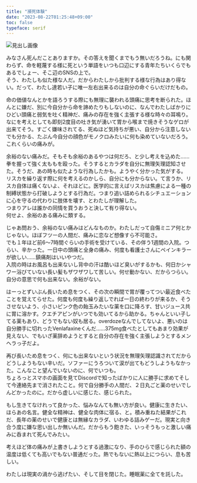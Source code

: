 ```yaml
---
title: "瀕死体験"
date: "2023-08-22T01:25:48+09:00"
toc: false
typeface: serif
---
```

![見出し画像](https://assets.st-note.com/production/uploads/images/113973830/rectangle_large_type_2_73868b033cdc774d5baccb9cdfc3393f.png?width=1200)

みなさん死んだことありますか。その答えを聞くまでもう無いだろうね。にも関わらず、命を軽蔑する様に死という単語をいつも口辺にする青年たちいくらでもあるでしょー、そこ辺のSNSの上で。  
そう、わたしも似た様な人だ。だからわたしから批判する様な行為はあり得ない。だって、わたし達若い子に唯一左右出来るのは自分の命ぐらいだけだもの。

命の価値なんとかを語ろうする際にも無理に襲われる頭痛に思考を断られた。ほんとに嫌だ、別に今自分から命を諦めたりもしないのに、なんでわたしばかりにひどい頭痛と弱気を吐く精神だ、痛みの存在を強く主張する様な時々の耳鳴り。なにを考えとしても即刻2度目の吐き気が湧いて胃から喉まで焼きそうなゲロが出来てそう。すごく嫌味されてる、死ぬほど気持ちが悪い、自分から注意しないでも分かる、たぶん今自分の顔色がモノクロみたいに何も染めていないだろう。これくらいの痛みが。

余裕のない痛みだ。そもそも余裕のあるやつは何だろ、と少し考えを込めた……拳を握って強く太ももを殴った。そうするとカラダを自分に無理矢理認知させた。そうだ、あの時も似たような行為したかも。ようやく分かった気がする。  
リスカを繰り返す際に何を考えるのかしら、自分にも分からない。て言うか、リスカ自体は痛くないよ、それほどに。医学的に言えばリスカは焦慮による一種の制縛状態から打破しようとする行為だ。つまり追い詰められるシチュエーションに心を守るの代わりに肢体を壊す、とわたしが理解した。  
つまりアレは誰かの同情を買うおうと決して有り得ない。  
何せよ、余裕のある痛みに類する。

じゃあ問おう、余裕のない痛みはどんなものか。わたしだって自傷ミニア何とかじゃない。ほぼフツーの人間だ、痛みに恋など想像すら不可能さ。  
でも１年ほど前6〜7時間ぐらいの手術を受けている、その伴う1週間の入院。つらい、辛かった。一日中の頭痛と全身の痛み、何度も看護士さんにペインキラーが欲しい……鎮痛剤はいいやつだ。  
入院の時はお風呂も出来ないし背中の汗は酷いほど臭いがするかも、何日かシャワー浴びていない長い髪もザワザワして苦しい。何せ動かない、だからつらい。自分の意思で何も出来ない。余裕がない。

はーっとずいぶん長いため息をつく、その次の瞬間で胃が覆ってつい最近食べたことを覚えてらせた。何度も何度も繰り返しでれば一日の終わりが来るか、そうさせないよう、小さいピンク色の飴玉みたいな薬を口に降ろす、甘いジュース共に胃に溶かす。クエチアピンがいつでも効いてるから助かる。ちゃんといい子してる薬もあり、どうでもない奴も居る。overdozeなんでしてないよ、悪いのは自分勝手に切れったVenlafaxineくんだ……375mg食べたとしてもあまり効果が見えない、でもいざ薬辞めようとすると自分の存在を強く主張しようとするメンヘラっ子だよ。

再び長いため息をつく、何にも出来ないという状況を無理矢理認識されてだからどうしようもない辛いだ。ソファーにうろついて涙が出てもどうしようもなかった。こんなこと望んでいないのに、何でいつも。  
ちょろっとスマホの画面を見てDiscordで知ったばかりに人に勝手に求めてそして今連絡先まで消されたこと。何で自分勝手の人間だ、２日丸ごと薬のせいでしんどかったのに。だから虚しいに感じた、感じられた。

もし生きてなけれって良かった、悩みなんても無い方が良い。健康に生きたい、ほらあの名言。健全な精神は、健全な肉体に宿る、と。積み重ねた結果がこれだ、長年の薬のせいで健康とは無縁なカラダ、いわゆる詰みゲーだ。現実と向き合う度に嫌な思い出しか無いんだ。だからもう飽きた、いっそうもっと激しい痛みに呑まれて死んでみたい。

考えほど体の痛みが上書きしようとする過激になり、手のひらで感じられた額の温度は低くても高いでもない普通だった。熱でもないに熱以上につらい、息も苦しい。

わたしは現実の渦から逃げたい、そして目を閉じた。睡眠薬に全てを託した。


